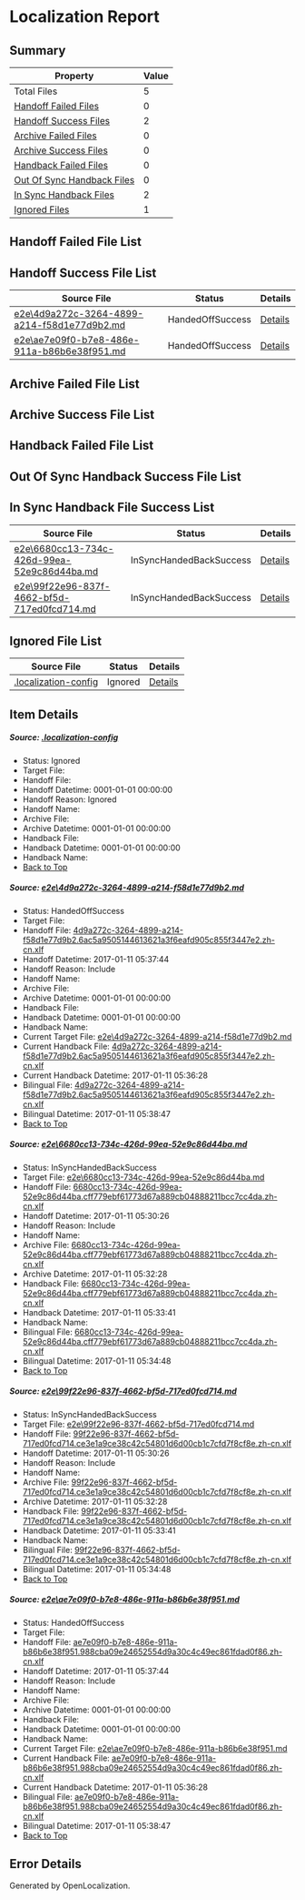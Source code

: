 # <a name='report-top'></a> Localization Report

## Summary
 Property | Value 
 -------- | ----- 
 Total Files | 5
[ Handoff Failed Files ](#handoff-failed-list)| 0
[ Handoff Success Files ](#handoff-success-list)| 2
[ Archive Failed Files ](#archive-failed-list)| 0
[ Archive Success Files ](#archive-success-list)| 0
[ Handback Failed Files ](#handback-failed-list)| 0
[ Out Of Sync Handback Files ](#outofsync-handback-success-list)| 0
[ In Sync Handback Files ](#insync-handback-success-list)| 2
[ Ignored Files ](#ignored-list)| 1

## <a name='handoff-failed-list'></a> Handoff Failed File List

## <a name='handoff-success-list'></a> Handoff Success File List
 Source File | Status | Details 
 ----------- | ------ | ------- 
 [e2e\4d9a272c-3264-4899-a214-f58d1e77d9b2.md](https://github.com/OpenLocalizationTestOrg/ol-test0/blob/8318159e668ae2438aef360f8bd8d032b2fd3897/e2e/4d9a272c-3264-4899-a214-f58d1e77d9b2.md) | HandedOffSuccess | [Details](#1fdc841786f1788210d31ee0366db1485a431a4b1)
 [e2e\ae7e09f0-b7e8-486e-911a-b86b6e38f951.md](https://github.com/OpenLocalizationTestOrg/ol-test0/blob/8318159e668ae2438aef360f8bd8d032b2fd3897/e2e/ae7e09f0-b7e8-486e-911a-b86b6e38f951.md) | HandedOffSuccess | [Details](#e5ea24eb6dc814ee7dd7f1ec32831609ce6874644)

## <a name='archive-failed-list'></a> Archive Failed File List

## <a name='archive-success-list'></a> Archive Success File List

## <a name='handback-failed-list'></a> Handback Failed File List

## <a name='outofsync-handback-success-list'></a> Out Of Sync Handback Success File List

## <a name='insync-handback-success-list'></a> In Sync Handback File Success List
 Source File | Status | Details 
 ----------- | ------ | ------- 
 [e2e\6680cc13-734c-426d-99ea-52e9c86d44ba.md](https://github.com/OpenLocalizationTestOrg/ol-test0/blob/27d1def445cb9aae7999a6da4e8a485bef3adfe1/e2e/6680cc13-734c-426d-99ea-52e9c86d44ba.md) | InSyncHandedBackSuccess | [Details](#0753ec4b0efc4a88162d9ba13b7861b647a208f02)
 [e2e\99f22e96-837f-4662-bf5d-717ed0fcd714.md](https://github.com/OpenLocalizationTestOrg/ol-test0/blob/27d1def445cb9aae7999a6da4e8a485bef3adfe1/e2e/99f22e96-837f-4662-bf5d-717ed0fcd714.md) | InSyncHandedBackSuccess | [Details](#dcaa77012ba407d7d3d235af4b88bc40820e7fe33)

## <a name='ignored-list'></a> Ignored File List
 Source File | Status | Details 
 ----------- | ------ | ------- 
 [.localization-config](https://github.com/OpenLocalizationTestOrg/ol-test0/blob/8318159e668ae2438aef360f8bd8d032b2fd3897/.localization-config) | Ignored | [Details](#cb0632cf59c1387fc1742bfb9fa3c47f87e2e5c90)

## Item Details
##### <a name='cb0632cf59c1387fc1742bfb9fa3c47f87e2e5c90'></a> Source: [.localization-config](https://github.com/OpenLocalizationTestOrg/ol-test0/blob/8318159e668ae2438aef360f8bd8d032b2fd3897/.localization-config)
* Status: Ignored
* Target File: 
* Handoff File: 
* Handoff Datetime: 0001-01-01 00:00:00
* Handoff Reason: Ignored
* Handoff Name: 
* Archive File: 
* Archive Datetime: 0001-01-01 00:00:00
* Handback File: 
* Handback Datetime: 0001-01-01 00:00:00
* Handback Name: 
* [Back to Top](#report-top)

##### <a name='1fdc841786f1788210d31ee0366db1485a431a4b1'></a> Source: [e2e\4d9a272c-3264-4899-a214-f58d1e77d9b2.md](https://github.com/OpenLocalizationTestOrg/ol-test0/blob/8318159e668ae2438aef360f8bd8d032b2fd3897/e2e/4d9a272c-3264-4899-a214-f58d1e77d9b2.md)
* Status: HandedOffSuccess
* Target File: 
* Handoff File: [4d9a272c-3264-4899-a214-f58d1e77d9b2.6ac5a9505144613621a3f6eafd905c855f3447e2.zh-cn.xlf](https://github.com/OpenLocalizationTestOrg/ol-test0-handoff/blob/fca7b2bfce627ec5e009c42e50331f31c53316c9/ol-handoff/OpenLocalizationTestOrg/ol-test0-zhcn/shujia/ht/4d9a272c-3264-4899-a214-f58d1e77d9b2.6ac5a9505144613621a3f6eafd905c855f3447e2.zh-cn.xlf)
* Handoff Datetime: 2017-01-11 05:37:44
* Handoff Reason: Include
* Handoff Name: 
* Archive File: 
* Archive Datetime: 0001-01-01 00:00:00
* Handback File: 
* Handback Datetime: 0001-01-01 00:00:00
* Handback Name: 
* Current Target File: [e2e\4d9a272c-3264-4899-a214-f58d1e77d9b2.md](https://github.com/OpenLocalizationTestOrg/ol-test0-zhcn/blob/0ab45742d9095ebfd3fec17d36c85e7de0cea2d9/e2e/4d9a272c-3264-4899-a214-f58d1e77d9b2.md)
* Current Handback File: [4d9a272c-3264-4899-a214-f58d1e77d9b2.6ac5a9505144613621a3f6eafd905c855f3447e2.zh-cn.xlf](https://github.com/OpenLocalizationTestOrg/ol-test0-handback/blob/6b7cbdaabfc54ccb65eeaafde681a60a3a31e8ab/ol-handback/OpenLocalizationTestOrg/ol-test0-zhcn/shujia/ht/4d9a272c-3264-4899-a214-f58d1e77d9b2.6ac5a9505144613621a3f6eafd905c855f3447e2.zh-cn.xlf)
* Current Handback Datetime: 2017-01-11 05:36:28
* Bilingual File: [4d9a272c-3264-4899-a214-f58d1e77d9b2.6ac5a9505144613621a3f6eafd905c855f3447e2.zh-cn.xlf](https://github.com/OpenLocalizationTestOrg/ol-test0-handback/blob/6b7cbdaabfc54ccb65eeaafde681a60a3a31e8ab/ol-handback/OpenLocalizationTestOrg/ol-test0-zhcn/shujia/ht/4d9a272c-3264-4899-a214-f58d1e77d9b2.6ac5a9505144613621a3f6eafd905c855f3447e2.zh-cn.xlf)
* Bilingual Datetime: 2017-01-11 05:38:47
* [Back to Top](#report-top)

##### <a name='0753ec4b0efc4a88162d9ba13b7861b647a208f02'></a> Source: [e2e\6680cc13-734c-426d-99ea-52e9c86d44ba.md](https://github.com/OpenLocalizationTestOrg/ol-test0/blob/27d1def445cb9aae7999a6da4e8a485bef3adfe1/e2e/6680cc13-734c-426d-99ea-52e9c86d44ba.md)
* Status: InSyncHandedBackSuccess
* Target File: [e2e\6680cc13-734c-426d-99ea-52e9c86d44ba.md](https://github.com/OpenLocalizationTestOrg/ol-test0-zhcn/blob/9c25efb8e9b6693533c9522eb709cc613ff585cf/e2e/6680cc13-734c-426d-99ea-52e9c86d44ba.md)
* Handoff File: [6680cc13-734c-426d-99ea-52e9c86d44ba.cff779ebf61773d67a889cb04888211bcc7cc4da.zh-cn.xlf](https://github.com/OpenLocalizationTestOrg/ol-test0-handoff/blob/20453d488d63252e78a47dcb6df7c6d05fa2bec6/ol-handoff/OpenLocalizationTestOrg/ol-test0-zhcn/shujia/ht/6680cc13-734c-426d-99ea-52e9c86d44ba.cff779ebf61773d67a889cb04888211bcc7cc4da.zh-cn.xlf)
* Handoff Datetime: 2017-01-11 05:30:26
* Handoff Reason: Include
* Handoff Name: 
* Archive File: [6680cc13-734c-426d-99ea-52e9c86d44ba.cff779ebf61773d67a889cb04888211bcc7cc4da.zh-cn.xlf](https://github.com/OpenLocalizationTestOrg/ol-test0-handoff/blob/25d24cc566cc35324d962deca50fa190239c548f/ol-archive/OpenLocalizationTestOrg/ol-test0-zhcn/shujia/ht/6680cc13-734c-426d-99ea-52e9c86d44ba.cff779ebf61773d67a889cb04888211bcc7cc4da.zh-cn.xlf)
* Archive Datetime: 2017-01-11 05:32:28
* Handback File: [6680cc13-734c-426d-99ea-52e9c86d44ba.cff779ebf61773d67a889cb04888211bcc7cc4da.zh-cn.xlf](https://github.com/OpenLocalizationTestOrg/ol-test0-handback/blob/86d072e8a7384c449a1082e839d74f29e66c4de0/ol-handback/OpenLocalizationTestOrg/ol-test0-zhcn/shujia/ht/6680cc13-734c-426d-99ea-52e9c86d44ba.cff779ebf61773d67a889cb04888211bcc7cc4da.zh-cn.xlf)
* Handback Datetime: 2017-01-11 05:33:41
* Handback Name: 
* Bilingual File: [6680cc13-734c-426d-99ea-52e9c86d44ba.cff779ebf61773d67a889cb04888211bcc7cc4da.zh-cn.xlf](https://github.com/OpenLocalizationTestOrg/ol-test0-handback/blob/86d072e8a7384c449a1082e839d74f29e66c4de0/ol-handback/OpenLocalizationTestOrg/ol-test0-zhcn/shujia/ht/6680cc13-734c-426d-99ea-52e9c86d44ba.cff779ebf61773d67a889cb04888211bcc7cc4da.zh-cn.xlf)
* Bilingual Datetime: 2017-01-11 05:34:48
* [Back to Top](#report-top)

##### <a name='dcaa77012ba407d7d3d235af4b88bc40820e7fe33'></a> Source: [e2e\99f22e96-837f-4662-bf5d-717ed0fcd714.md](https://github.com/OpenLocalizationTestOrg/ol-test0/blob/27d1def445cb9aae7999a6da4e8a485bef3adfe1/e2e/99f22e96-837f-4662-bf5d-717ed0fcd714.md)
* Status: InSyncHandedBackSuccess
* Target File: [e2e\99f22e96-837f-4662-bf5d-717ed0fcd714.md](https://github.com/OpenLocalizationTestOrg/ol-test0-zhcn/blob/9c25efb8e9b6693533c9522eb709cc613ff585cf/e2e/99f22e96-837f-4662-bf5d-717ed0fcd714.md)
* Handoff File: [99f22e96-837f-4662-bf5d-717ed0fcd714.ce3e1a9ce38c42c54801d6d00cb1c7cfd7f8cf8e.zh-cn.xlf](https://github.com/OpenLocalizationTestOrg/ol-test0-handoff/blob/20453d488d63252e78a47dcb6df7c6d05fa2bec6/ol-handoff/OpenLocalizationTestOrg/ol-test0-zhcn/shujia/ht/99f22e96-837f-4662-bf5d-717ed0fcd714.ce3e1a9ce38c42c54801d6d00cb1c7cfd7f8cf8e.zh-cn.xlf)
* Handoff Datetime: 2017-01-11 05:30:26
* Handoff Reason: Include
* Handoff Name: 
* Archive File: [99f22e96-837f-4662-bf5d-717ed0fcd714.ce3e1a9ce38c42c54801d6d00cb1c7cfd7f8cf8e.zh-cn.xlf](https://github.com/OpenLocalizationTestOrg/ol-test0-handoff/blob/25d24cc566cc35324d962deca50fa190239c548f/ol-archive/OpenLocalizationTestOrg/ol-test0-zhcn/shujia/ht/99f22e96-837f-4662-bf5d-717ed0fcd714.ce3e1a9ce38c42c54801d6d00cb1c7cfd7f8cf8e.zh-cn.xlf)
* Archive Datetime: 2017-01-11 05:32:28
* Handback File: [99f22e96-837f-4662-bf5d-717ed0fcd714.ce3e1a9ce38c42c54801d6d00cb1c7cfd7f8cf8e.zh-cn.xlf](https://github.com/OpenLocalizationTestOrg/ol-test0-handback/blob/86d072e8a7384c449a1082e839d74f29e66c4de0/ol-handback/OpenLocalizationTestOrg/ol-test0-zhcn/shujia/ht/99f22e96-837f-4662-bf5d-717ed0fcd714.ce3e1a9ce38c42c54801d6d00cb1c7cfd7f8cf8e.zh-cn.xlf)
* Handback Datetime: 2017-01-11 05:33:41
* Handback Name: 
* Bilingual File: [99f22e96-837f-4662-bf5d-717ed0fcd714.ce3e1a9ce38c42c54801d6d00cb1c7cfd7f8cf8e.zh-cn.xlf](https://github.com/OpenLocalizationTestOrg/ol-test0-handback/blob/86d072e8a7384c449a1082e839d74f29e66c4de0/ol-handback/OpenLocalizationTestOrg/ol-test0-zhcn/shujia/ht/99f22e96-837f-4662-bf5d-717ed0fcd714.ce3e1a9ce38c42c54801d6d00cb1c7cfd7f8cf8e.zh-cn.xlf)
* Bilingual Datetime: 2017-01-11 05:34:48
* [Back to Top](#report-top)

##### <a name='e5ea24eb6dc814ee7dd7f1ec32831609ce6874644'></a> Source: [e2e\ae7e09f0-b7e8-486e-911a-b86b6e38f951.md](https://github.com/OpenLocalizationTestOrg/ol-test0/blob/8318159e668ae2438aef360f8bd8d032b2fd3897/e2e/ae7e09f0-b7e8-486e-911a-b86b6e38f951.md)
* Status: HandedOffSuccess
* Target File: 
* Handoff File: [ae7e09f0-b7e8-486e-911a-b86b6e38f951.988cba09e24652554d9a30c4c49ec861fdad0f86.zh-cn.xlf](https://github.com/OpenLocalizationTestOrg/ol-test0-handoff/blob/fca7b2bfce627ec5e009c42e50331f31c53316c9/ol-handoff/OpenLocalizationTestOrg/ol-test0-zhcn/shujia/ht/ae7e09f0-b7e8-486e-911a-b86b6e38f951.988cba09e24652554d9a30c4c49ec861fdad0f86.zh-cn.xlf)
* Handoff Datetime: 2017-01-11 05:37:44
* Handoff Reason: Include
* Handoff Name: 
* Archive File: 
* Archive Datetime: 0001-01-01 00:00:00
* Handback File: 
* Handback Datetime: 0001-01-01 00:00:00
* Handback Name: 
* Current Target File: [e2e\ae7e09f0-b7e8-486e-911a-b86b6e38f951.md](https://github.com/OpenLocalizationTestOrg/ol-test0-zhcn/blob/0ab45742d9095ebfd3fec17d36c85e7de0cea2d9/e2e/ae7e09f0-b7e8-486e-911a-b86b6e38f951.md)
* Current Handback File: [ae7e09f0-b7e8-486e-911a-b86b6e38f951.988cba09e24652554d9a30c4c49ec861fdad0f86.zh-cn.xlf](https://github.com/OpenLocalizationTestOrg/ol-test0-handback/blob/6b7cbdaabfc54ccb65eeaafde681a60a3a31e8ab/ol-handback/OpenLocalizationTestOrg/ol-test0-zhcn/shujia/ht/ae7e09f0-b7e8-486e-911a-b86b6e38f951.988cba09e24652554d9a30c4c49ec861fdad0f86.zh-cn.xlf)
* Current Handback Datetime: 2017-01-11 05:36:28
* Bilingual File: [ae7e09f0-b7e8-486e-911a-b86b6e38f951.988cba09e24652554d9a30c4c49ec861fdad0f86.zh-cn.xlf](https://github.com/OpenLocalizationTestOrg/ol-test0-handback/blob/6b7cbdaabfc54ccb65eeaafde681a60a3a31e8ab/ol-handback/OpenLocalizationTestOrg/ol-test0-zhcn/shujia/ht/ae7e09f0-b7e8-486e-911a-b86b6e38f951.988cba09e24652554d9a30c4c49ec861fdad0f86.zh-cn.xlf)
* Bilingual Datetime: 2017-01-11 05:38:47
* [Back to Top](#report-top)


## Error Details

Generated by OpenLocalization.
